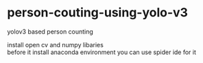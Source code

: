 # person-couting-using-yolo-v3
yolov3 based person counting                

install   open cv and  numpy libaries  
before it install anaconda environment you can use spider ide for it 
